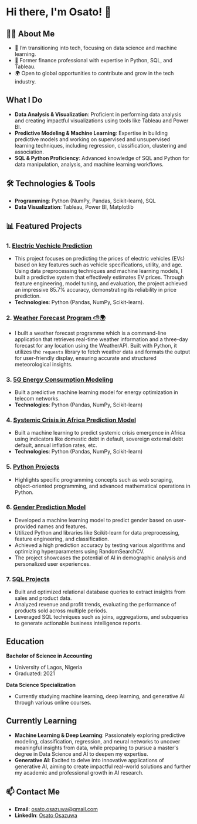 # Hi there, I'm Osato! 👋  
## 👨‍💻 About Me  
- 🌱 I’m transitioning into tech, focusing on data science and machine learning.  
- 💼 Former finance professional with expertise in Python, SQL, and Tableau.  
- 🌍 Open to global opportunities to contribute and grow in the tech industry.

## What I Do
- **Data Analysis & Visualization**: Proficient in performing data analysis and creating impactful visualizations using tools like Tableau and Power BI.
- **Predictive Modeling & Machine Learning**: Expertise in building predictive models and working on supervised and unsupervised learning techniques, including regression,      classification, clustering and association.
- **SQL & Python Proficiency**: Advanced knowledge of SQL and Python for data manipulation, analysis, and machine learning workflows.
  
## 🛠️ Technologies & Tools  
- **Programming**: Python (NumPy, Pandas, Scikit-learn), SQL  
- **Data Visualization**: Tableau, Power BI, Matplotlib

## 📊 Featured Projects  
### 1. [Electric Vechicle Prediction](https://github.com/OsatoOsazuwa/Electric_Car_ML_Model.git)
- This project focuses on predicting the prices of electric vehicles (EVs) based on key features such as vehicle specifications, utility, and age. Using data preprocessing techniques and machine learning models, I built a predictive system that effectively estimates EV prices. Through feature engineering, model tuning, and evaluation, the project achieved an impressive 85.7% accuracy, demonstrating its reliability in price prediction.
- **Technologies**: Python (Pandas, NumPy, Scikit-learn).

### 2. [Weather Forecast Program ⛅🌍](https://github.com/me50/OsatoOsazuwa.git)
- I built a weather forecast programme which is a command-line application that retrieves real-time weather information and a three-day forecast for any location using the WeatherAPI. Built with Python, it utilizes the `requests` library to fetch weather data and formats the output for user-friendly display, ensuring accurate and structured meteorological insights.

### 3. [5G Energy Consumption Modeling](https://github.com/OsatoOsazuwa/5G_Energy_Consumption_Modeling.git) 
- Built a predictive machine learning model for energy optimization in telecom networks.  
- **Technologies**: Python (Pandas, NumPy, Scikit-learn)
  
### 4. [Systemic Crisis in Africa Prediction Model](https://github.com/OsatoOsazuwa/Systemic-Crisis-ML-Prediction-in-Africa.git)
- Built a machine learning to predict systemic crisis emergence in Africa using indicators like domestic debt in default,	sovereign external debt default, annual inflation rates, etc.
- **Technologies**: Python (Pandas, NumPy, Scikit-learn)

### 5. [Python Projects](https://github.com/OsatoOsazuwa/Python-Projects.git)
-  Highlights specific programming concepts such as web scraping, object-oriented programming, and advanced mathematical operations in Python.
  
### 6. [Gender Prediction Model](https://github.com/OsatoOsazuwa/Machine-Learning-Project-Gender-Prediction.git)
- Developed a machine learning model to predict gender based on user-provided names and features.
- Utilized Python and libraries like Scikit-learn for data preprocessing, feature engineering, and classification.
- Achieved a high prediction accuracy by testing various algorithms and optimizing hyperparameters using RandomSearchCV.
- The project showcases the potential of AI in demographic analysis and personalized user experiences.
  
### 7. [SQL Projects](https://github.com/OsatoOsazuwa/Relational_Database.git)
- Built and optimized relational database queries to extract insights from sales and product data.
- Analyzed revenue and profit trends, evaluating the performance of products sold across multiple periods.
- Leveraged SQL techniques such as joins, aggregations, and subqueries to generate actionable business intelligence reports.

## Education
**Bachelor of Science in Accounting**
- University of Lagos, Nigeria
- Graduated: 2021
  
**Data Science Specialization**
- Currently studying machine learning, deep learning, and generative AI through various online courses.


## Currently Learning
- **Machine Learning & Deep Learning**: Passionately exploring predictive modeling, classification, regression, and neural networks to uncover meaningful insights from data, 
   while preparing to pursue a master's degree in Data Science and AI to deepen my expertise.
- **Generative AI**: Excited to delve into innovative applications of generative AI, aiming to create impactful real-world solutions and further my academic and professional 
   growth in AI research.

## 📫 Contact Me  
- **Email**: [osato.osazuwa@gmail.com](osato.osazuwa@gmail.com)  
- **LinkedIn**: [Osato Osazuwa](www.linkedin.com/in/osato-osazuwa-ayooluwa)
